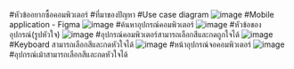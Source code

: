 #หัวข้ออยากซื้อคอมพิวเตอร์
#ที่มาของปัญหา
#Use case diagram
![image](https://user-images.githubusercontent.com/86649866/159757126-73785966-6e42-4680-91fe-caec62b94954.png)
#Mobile application - Figma
![image](https://user-images.githubusercontent.com/86649866/159757822-c1034c97-3e23-465a-afec-2c48767adf7f.png)
#ค้นหาอุปกรณ์คอมพิวเตอร์
![image](https://user-images.githubusercontent.com/86649866/159757920-9adf95d6-e825-46ee-a5fb-369bcc491888.png)
#หัวข้อของอุปกรณ์(รูปหัวใจ)
![image](https://user-images.githubusercontent.com/86649866/159758024-015b2fa6-868e-4a17-a09e-24d52aa8448c.png)
#อุปกรณ์คอมพิวเตอร์สามารถเลือกสีและกดถูกใจได้
![image](https://user-images.githubusercontent.com/86649866/159758171-2440e418-2b74-413f-8c4a-03460b9c7e46.png)
#Keyboard สามารถเลือกสีและกดหัวใจได้
![image](https://user-images.githubusercontent.com/86649866/159758293-d4178c5d-fed4-4ae2-914b-400b67c8250f.png)
#หน้าอุปกรณ์จอคอมพิวเตอร์
![image](https://user-images.githubusercontent.com/86649866/159758395-b6357615-6b16-45a1-abb5-89923d04b35a.png)
#อุปกรณ์เม้าสามารถเลือกสีและกดหัวใจได้
